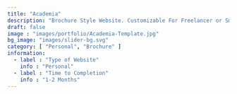 ```yaml
---
title: "Academia"
description: "Brochure Style Website. Customizable For Freelancer or Small Business Use."
draft: false
image : "images/portfolio/Academia-Template.jpg"
bg_image: "images/slider-bg.svg"
category: [ "Personal", "Brochure" ]
information:
  - label : "Type of Website"
    info : "Personal"
  - label : "Time to Completion"
    info : "1-2 Months"
---
```


<!-- ## Title

  Further Description:
Lorem ipsum dolor sit amet, consectetur adipisicing elit. Quas officiis cumque, harum dicta necessitatibus
reprehenderit, delectus molestiae, impedit alias adipisci distinctio voluptas. Tempora modi amet voluptate
at provident soluta consequatur. -->

  <!-- Markdown content rendered as HTML here -->

